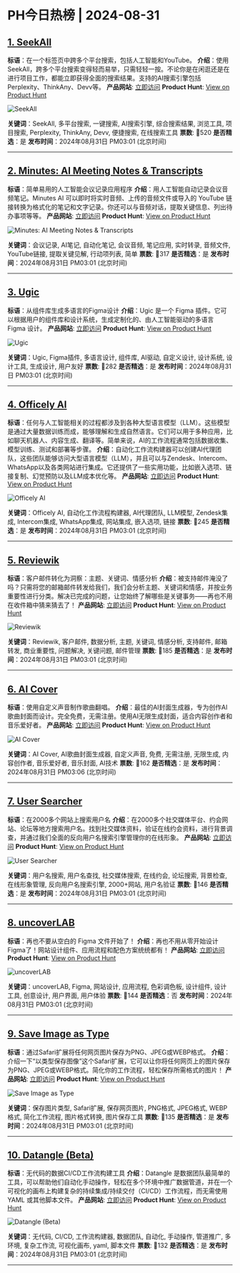 # PH今日热榜 | 2024-08-31

## [1. SeekAll](https://www.producthunt.com/posts/seekall?utm_campaign=producthunt-api&utm_medium=api-v2&utm_source=Application%3A+linewalker+%28ID%3A+135281%29)
**标语**：在一个标签页中跨多个平台搜索，包括人工智能和YouTube。
**介绍**：使用SeekAll，跨多个平台搜索变得轻而易举，只需轻轻一按。不论你是在闲逛还是在进行项目工作，都能立即获得全面的搜索结果。支持的AI搜索引擎包括Perplexity、ThinkAny、Devv等。
**产品网站**: [立即访问](https://www.producthunt.com/r/REPLFEIQ6QVONC?utm_campaign=producthunt-api&utm_medium=api-v2&utm_source=Application%3A+linewalker+%28ID%3A+135281%29)
**Product Hunt**: [View on Product Hunt](https://www.producthunt.com/posts/seekall?utm_campaign=producthunt-api&utm_medium=api-v2&utm_source=Application%3A+linewalker+%28ID%3A+135281%29)

![SeekAll](https://ph-files.imgix.net/87b6af47-5e51-41af-877f-4d66186d4f94.png?auto=format&fit=crop&frame=1&h=512&w=1024)

**关键词**：SeekAll, 多平台搜索, 一键搜索, AI搜索引擎, 综合搜索结果, 浏览工具, 项目搜索, Perplexity, ThinkAny, Devv, 便捷搜索, 在线搜索工具
**票数**: 🔺520
**是否精选**：是
**发布时间**：2024年08月31日 PM03:01 (北京时间)

---

## [2. Minutes: AI Meeting Notes & Transcripts](https://www.producthunt.com/posts/minutes-ai-meeting-notes-transcripts?utm_campaign=producthunt-api&utm_medium=api-v2&utm_source=Application%3A+linewalker+%28ID%3A+135281%29)
**标语**：简单易用的人工智能会议记录应用程序
**介绍**：用人工智能自动记录会议音频笔记。Minutes AI 可以即时将实时音频、上传的音频文件或导入的 YouTube 链接转换为格式化的笔记和文字记录。你还可以与音频对话，提取关键信息、列出待办事项等等。
**产品网站**: [立即访问](https://www.producthunt.com/r/JLR3NUEMYHDTDD?utm_campaign=producthunt-api&utm_medium=api-v2&utm_source=Application%3A+linewalker+%28ID%3A+135281%29)
**Product Hunt**: [View on Product Hunt](https://www.producthunt.com/posts/minutes-ai-meeting-notes-transcripts?utm_campaign=producthunt-api&utm_medium=api-v2&utm_source=Application%3A+linewalker+%28ID%3A+135281%29)

![Minutes: AI Meeting Notes & Transcripts](https://ph-files.imgix.net/f84584de-dfc5-448e-b937-2996ea8a5638.png?auto=format&fit=crop&frame=1&h=512&w=1024)

**关键词**：会议记录, AI笔记, 自动化笔记, 会议音频, 笔记应用, 实时转录, 音频文件, YouTube链接, 提取关键见解, 行动项列表, 简单
**票数**: 🔺317
**是否精选**：是
**发布时间**：2024年08月31日 PM03:01 (北京时间)

---

## [3. Ugic](https://www.producthunt.com/posts/ugic?utm_campaign=producthunt-api&utm_medium=api-v2&utm_source=Application%3A+linewalker+%28ID%3A+135281%29)
**标语**：从组件库生成多语言的Figma设计
**介绍**：Ugic 是一个 Figma 插件。它可以根据用户的组件库和设计系统，生成定制化的、由人工智能驱动的多语言 Figma 设计。
**产品网站**: [立即访问](https://www.producthunt.com/r/FCYGTULPK2ZBZN?utm_campaign=producthunt-api&utm_medium=api-v2&utm_source=Application%3A+linewalker+%28ID%3A+135281%29)
**Product Hunt**: [View on Product Hunt](https://www.producthunt.com/posts/ugic?utm_campaign=producthunt-api&utm_medium=api-v2&utm_source=Application%3A+linewalker+%28ID%3A+135281%29)

![Ugic](https://ph-files.imgix.net/261c0de8-81bb-460f-9fe5-698d932b6fe7.png?auto=format&fit=crop&frame=1&h=512&w=1024)

**关键词**：Ugic, Figma插件, 多语言设计, 组件库, AI驱动, 自定义设计, 设计系统, 设计工具, 生成设计, 用户友好
**票数**: 🔺282
**是否精选**：是
**发布时间**：2024年08月31日 PM03:01 (北京时间)

---

## [4. Officely AI](https://www.producthunt.com/posts/officely-ai?utm_campaign=producthunt-api&utm_medium=api-v2&utm_source=Application%3A+linewalker+%28ID%3A+135281%29)
**标语**：任何与人工智能相关的过程都涉及到各种大型语言模型（LLM）。这些模型是通过大量数据训练而成，能够理解和生成自然语言。它们可以用于多种应用，比如聊天机器人、内容生成、翻译等。简单来说，AI的工作流程通常包括数据收集、模型训练、测试和部署等步骤。
**介绍**：自动化工作流构建器可以创建AI代理团队，这些团队能够访问大型语言模型（LLM），并且可以与Zendesk、Intercom、WhatsApp以及各类网站进行集成。它还提供了一些实用功能，比如嵌入选项、链接复制、幻觉预防以及LLM成本优化等。
**产品网站**: [立即访问](https://www.producthunt.com/r/ABJITTZQLVFFV4?utm_campaign=producthunt-api&utm_medium=api-v2&utm_source=Application%3A+linewalker+%28ID%3A+135281%29)
**Product Hunt**: [View on Product Hunt](https://www.producthunt.com/posts/officely-ai?utm_campaign=producthunt-api&utm_medium=api-v2&utm_source=Application%3A+linewalker+%28ID%3A+135281%29)

![Officely AI](https://ph-files.imgix.net/d380233d-443b-4613-811e-3514da725fc6.png?auto=format&fit=crop&frame=1&h=512&w=1024)

**关键词**：Officely AI, 自动化工作流程构建器, AI代理团队, LLM模型, Zendesk集成, Intercom集成, WhatsApp集成, 网站集成, 嵌入选项, 链接
**票数**: 🔺245
**是否精选**：是
**发布时间**：2024年08月31日 PM03:01 (北京时间)

---

## [5. Reviewik](https://www.producthunt.com/posts/reviewik?utm_campaign=producthunt-api&utm_medium=api-v2&utm_source=Application%3A+linewalker+%28ID%3A+135281%29)
**标语**：客户邮件转化为洞察：主题、关键词、情感分析
**介绍**：被支持邮件淹没了吗？只需将您的邮箱邮件转发给我们，我们会分析主题、关键词和情感，并按业务重要性进行分类。解决已完成的问题，让您始终了解哪些是关键事务——再也不用在收件箱中猜来猜去了！
**产品网站**: [立即访问](https://www.producthunt.com/r/EIBHXJRTTQNEYX?utm_campaign=producthunt-api&utm_medium=api-v2&utm_source=Application%3A+linewalker+%28ID%3A+135281%29)
**Product Hunt**: [View on Product Hunt](https://www.producthunt.com/posts/reviewik?utm_campaign=producthunt-api&utm_medium=api-v2&utm_source=Application%3A+linewalker+%28ID%3A+135281%29)

![Reviewik](https://ph-files.imgix.net/f6b73049-ae3c-4537-bfdb-d697a22d0763.png?auto=format&fit=crop&frame=1&h=512&w=1024)

**关键词**：Reviewik, 客户邮件, 数据分析, 主题, 关键词, 情感分析, 支持邮件, 邮箱转发, 商业重要性, 问题解决, 关键问题, 邮件管理
**票数**: 🔺185
**是否精选**：是
**发布时间**：2024年08月31日 PM03:01 (北京时间)

---

## [6. AI Cover](https://www.producthunt.com/posts/ai-cover?utm_campaign=producthunt-api&utm_medium=api-v2&utm_source=Application%3A+linewalker+%28ID%3A+135281%29)
**标语**：使用自定义声音制作歌曲翻唱。
**介绍**：最佳的AI封面生成器，专为创作AI歌曲封面而设计。完全免费，无需注册。使用AI无限生成封面，适合内容创作者和音乐爱好者。
**产品网站**: [立即访问](https://www.producthunt.com/r/CMZ3ULBH5C7UD3?utm_campaign=producthunt-api&utm_medium=api-v2&utm_source=Application%3A+linewalker+%28ID%3A+135281%29)
**Product Hunt**: [View on Product Hunt](https://www.producthunt.com/posts/ai-cover?utm_campaign=producthunt-api&utm_medium=api-v2&utm_source=Application%3A+linewalker+%28ID%3A+135281%29)

![AI Cover](https://ph-files.imgix.net/f5f8d239-f86d-40c7-9ca2-dbe0d78da98a.png?auto=format&fit=crop&frame=1&h=512&w=1024)

**关键词**：AI Cover, AI歌曲封面生成器, 自定义声音, 免费, 无需注册, 无限生成, 内容创作者, 音乐爱好者, 音乐封面, AI技术
**票数**: 🔺162
**是否精选**：是
**发布时间**：2024年08月31日 PM03:06 (北京时间)

---

## [7. User Searcher](https://www.producthunt.com/posts/user-searcher?utm_campaign=producthunt-api&utm_medium=api-v2&utm_source=Application%3A+linewalker+%28ID%3A+135281%29)
**标语**：在2000多个网站上搜索用户名
**介绍**：在2000多个社交媒体平台、约会网站、论坛等地方搜索用户名。找到社交媒体资料，验证在线约会资料，进行背景调查，并通过我们全面的反向用户名搜索引擎管理你的在线形象。
**产品网站**: [立即访问](https://www.producthunt.com/r/TL4YYCR2KIS2Q3?utm_campaign=producthunt-api&utm_medium=api-v2&utm_source=Application%3A+linewalker+%28ID%3A+135281%29)
**Product Hunt**: [View on Product Hunt](https://www.producthunt.com/posts/user-searcher?utm_campaign=producthunt-api&utm_medium=api-v2&utm_source=Application%3A+linewalker+%28ID%3A+135281%29)

![User Searcher](https://ph-files.imgix.net/bbcf2134-c6c2-4899-834a-372e62ef682f.png?auto=format&fit=crop&frame=1&h=512&w=1024)

**关键词**：用户名搜索, 用户名查找, 社交媒体搜索, 在线约会, 论坛搜索, 背景检查, 在线形象管理, 反向用户名搜索引擎, 2000+网站, 用户名验证
**票数**: 🔺146
**是否精选**：是
**发布时间**：2024年08月31日 PM03:01 (北京时间)

---

## [8. uncoverLAB](https://www.producthunt.com/posts/uncoverlab?utm_campaign=producthunt-api&utm_medium=api-v2&utm_source=Application%3A+linewalker+%28ID%3A+135281%29)
**标语**：再也不要从空白的 Figma 文件开始了！
**介绍**：再也不用从零开始设计Figma了！网站设计组件、应用流程和配色方案统统都有！
**产品网站**: [立即访问](https://www.producthunt.com/r/5R44UTIOC7MUBH?utm_campaign=producthunt-api&utm_medium=api-v2&utm_source=Application%3A+linewalker+%28ID%3A+135281%29)
**Product Hunt**: [View on Product Hunt](https://www.producthunt.com/posts/uncoverlab?utm_campaign=producthunt-api&utm_medium=api-v2&utm_source=Application%3A+linewalker+%28ID%3A+135281%29)

![uncoverLAB](https://ph-files.imgix.net/1c5a6ffc-ade7-4056-87e6-46c406025b9f.jpeg?auto=format&fit=crop&frame=1&h=512&w=1024)

**关键词**：uncoverLAB, Figma, 网站设计, 应用流程, 色彩调色板, 设计组件, 设计工具, 创意设计, 用户界面, 用户体验
**票数**: 🔺144
**是否精选**：否
**发布时间**：2024年08月31日 PM03:01 (北京时间)

---

## [9. Save Image as Type](https://www.producthunt.com/posts/save-image-as-type?utm_campaign=producthunt-api&utm_medium=api-v2&utm_source=Application%3A+linewalker+%28ID%3A+135281%29)
**标语**：通过Safari扩展将任何网页图片保存为PNG、JPEG或WEBP格式。
**介绍**：介绍一下“以类型保存图像”这个Safari扩展，它可以让你将任何网页上的图片保存为PNG、JPEG或WEBP格式。简化你的工作流程，轻松保存所需格式的图片！
**产品网站**: [立即访问](https://www.producthunt.com/r/5P5FLIFPAXNAUQ?utm_campaign=producthunt-api&utm_medium=api-v2&utm_source=Application%3A+linewalker+%28ID%3A+135281%29)
**Product Hunt**: [View on Product Hunt](https://www.producthunt.com/posts/save-image-as-type?utm_campaign=producthunt-api&utm_medium=api-v2&utm_source=Application%3A+linewalker+%28ID%3A+135281%29)

![Save Image as Type](https://ph-files.imgix.net/310037bc-7c50-4306-a48f-b62ea0f2828a.png?auto=format&fit=crop&frame=1&h=512&w=1024)

**关键词**：保存图片类型, Safari扩展, 保存网页图片, PNG格式, JPEG格式, WEBP格式, 简化工作流程, 图片格式转换, 图片保存工具
**票数**: 🔺135
**是否精选**：是
**发布时间**：2024年08月31日 PM03:01 (北京时间)

---

## [10. Datangle (Beta)](https://www.producthunt.com/posts/datangle-beta?utm_campaign=producthunt-api&utm_medium=api-v2&utm_source=Application%3A+linewalker+%28ID%3A+135281%29)
**标语**：无代码的数据CI/CD工作流构建工具
**介绍**：Datangle 是数据团队最简单的工具，可以帮助他们自动化手动操作，轻松在多个环境中推广数据管道，并在一个可视化的画布上构建复杂的持续集成/持续交付（CI/CD）工作流程，而无需使用 YAML 或其他脚本文件。
**产品网站**: [立即访问](https://www.producthunt.com/r/N2ABKIM3MDTK5V?utm_campaign=producthunt-api&utm_medium=api-v2&utm_source=Application%3A+linewalker+%28ID%3A+135281%29)
**Product Hunt**: [View on Product Hunt](https://www.producthunt.com/posts/datangle-beta?utm_campaign=producthunt-api&utm_medium=api-v2&utm_source=Application%3A+linewalker+%28ID%3A+135281%29)

![Datangle (Beta)](https://ph-files.imgix.net/2468e12a-a641-4d3f-aced-997e32b66863.png?auto=format&fit=crop&frame=1&h=512&w=1024)

**关键词**：无代码, CI/CD, 工作流构建器, 数据团队, 自动化, 手动操作, 管道推广, 多环境, 复杂工作流, 可视化画布, yaml, 脚本文件
**票数**: 🔺132
**是否精选**：是
**发布时间**：2024年08月31日 PM03:01 (北京时间)

---

